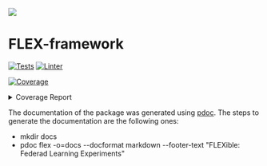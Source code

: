 ![](https://twemoji.maxcdn.com/v/latest/72x72/1f938.png)

# FLEX-framework

[![Tests](https://github.com/FLEXible-FL/FLEX-framework/actions/workflows/pytest.yml/badge.svg)](https://github.com/FLEXible-FL/FLEX-framework/actions/workflows/pytest.yml)
[![Linter](https://github.com/FLEXible-FL/FLEX-framework/actions/workflows/trunk.yml/badge.svg)](https://github.com/FLEXible-FL/FLEX-framework/actions/workflows/trunk.yml)
<!-- Pytest Coverage Comment:Begin -->
<a href="https://github.com/FLEXible-FL/FLEX-framework/blob/main/README.md"><img alt="Coverage" src="https://img.shields.io/badge/Coverage-54%25-orange.svg" /></a><details><summary>Coverage Report </summary><table><tr><th>File</th><th>Stmts</th><th>Miss</th><th>Cover</th><th>Missing</th></tr><tbody><tr><td colspan="5"><b>flex/data</b></td></tr><tr><td>&nbsp; &nbsp;<a href="https://github.com/FLEXible-FL/FLEX-framework/blob/main/flex/data/flex_data_distribution.py">flex_data_distribution.py</a></td><td>89</td><td>67</td><td>25%</td><td><a href="https://github.com/FLEXible-FL/FLEX-framework/blob/main/flex/data/flex_data_distribution.py#L16">16</a>, <a href="https://github.com/FLEXible-FL/FLEX-framework/blob/main/flex/data/flex_data_distribution.py#L33-L76">33&ndash;76</a>, <a href="https://github.com/FLEXible-FL/FLEX-framework/blob/main/flex/data/flex_data_distribution.py#L90-L92">90&ndash;92</a>, <a href="https://github.com/FLEXible-FL/FLEX-framework/blob/main/flex/data/flex_data_distribution.py#L118-L138">118&ndash;138</a>, <a href="https://github.com/FLEXible-FL/FLEX-framework/blob/main/flex/data/flex_data_distribution.py#L165-L175">165&ndash;175</a>, <a href="https://github.com/FLEXible-FL/FLEX-framework/blob/main/flex/data/flex_data_distribution.py#L203-L263">203&ndash;263</a>, <a href="https://github.com/FLEXible-FL/FLEX-framework/blob/main/flex/data/flex_data_distribution.py#L290-L315">290&ndash;315</a></td></tr><tr><td>&nbsp; &nbsp;<a href="https://github.com/FLEXible-FL/FLEX-framework/blob/main/flex/data/flex_dataset.py">flex_dataset.py</a></td><td>60</td><td>33</td><td>45%</td><td><a href="https://github.com/FLEXible-FL/FLEX-framework/blob/main/flex/data/flex_dataset.py#L35">35</a>, <a href="https://github.com/FLEXible-FL/FLEX-framework/blob/main/flex/data/flex_dataset.py#L38">38</a>, <a href="https://github.com/FLEXible-FL/FLEX-framework/blob/main/flex/data/flex_dataset.py#L41-L44">41&ndash;44</a>, <a href="https://github.com/FLEXible-FL/FLEX-framework/blob/main/flex/data/flex_dataset.py#L50">50</a>, <a href="https://github.com/FLEXible-FL/FLEX-framework/blob/main/flex/data/flex_dataset.py#L57-L62">57&ndash;62</a>, <a href="https://github.com/FLEXible-FL/FLEX-framework/blob/main/flex/data/flex_dataset.py#L79">79</a>, <a href="https://github.com/FLEXible-FL/FLEX-framework/blob/main/flex/data/flex_dataset.py#L82-L85">82&ndash;85</a>, <a href="https://github.com/FLEXible-FL/FLEX-framework/blob/main/flex/data/flex_dataset.py#L113-L151">113&ndash;151</a>, <a href="https://github.com/FLEXible-FL/FLEX-framework/blob/main/flex/data/flex_dataset.py#L171">171</a>, <a href="https://github.com/FLEXible-FL/FLEX-framework/blob/main/flex/data/flex_dataset.py#L191">191</a></td></tr><tr><td>&nbsp; &nbsp;<a href="https://github.com/FLEXible-FL/FLEX-framework/blob/main/flex/data/flex_preprocessing_utils.py">flex_preprocessing_utils.py</a></td><td>17</td><td>13</td><td>24%</td><td><a href="https://github.com/FLEXible-FL/FLEX-framework/blob/main/flex/data/flex_preprocessing_utils.py#L15-L19">15&ndash;19</a>, <a href="https://github.com/FLEXible-FL/FLEX-framework/blob/main/flex/data/flex_preprocessing_utils.py#L34-L43">34&ndash;43</a></td></tr><tr><td colspan="5"><b>flex/pool</b></td></tr><tr><td>&nbsp; &nbsp;<a href="https://github.com/FLEXible-FL/FLEX-framework/blob/main/flex/pool/flex_pool.py">flex_pool.py</a></td><td>75</td><td>48</td><td>36%</td><td><a href="https://github.com/FLEXible-FL/FLEX-framework/blob/main/flex/pool/flex_pool.py#L54-L59">54&ndash;59</a>, <a href="https://github.com/FLEXible-FL/FLEX-framework/blob/main/flex/pool/flex_pool.py#L74">74</a>, <a href="https://github.com/FLEXible-FL/FLEX-framework/blob/main/flex/pool/flex_pool.py#L113-L124">113&ndash;124</a>, <a href="https://github.com/FLEXible-FL/FLEX-framework/blob/main/flex/pool/flex_pool.py#L146-L168">146&ndash;168</a>, <a href="https://github.com/FLEXible-FL/FLEX-framework/blob/main/flex/pool/flex_pool.py#L173">173</a>, <a href="https://github.com/FLEXible-FL/FLEX-framework/blob/main/flex/pool/flex_pool.py#L182">182</a>, <a href="https://github.com/FLEXible-FL/FLEX-framework/blob/main/flex/pool/flex_pool.py#L193">193</a>, <a href="https://github.com/FLEXible-FL/FLEX-framework/blob/main/flex/pool/flex_pool.py#L202">202</a>, <a href="https://github.com/FLEXible-FL/FLEX-framework/blob/main/flex/pool/flex_pool.py#L206-L220">206&ndash;220</a>, <a href="https://github.com/FLEXible-FL/FLEX-framework/blob/main/flex/pool/flex_pool.py#L240-L244">240&ndash;244</a>, <a href="https://github.com/FLEXible-FL/FLEX-framework/blob/main/flex/pool/flex_pool.py#L266">266</a>, <a href="https://github.com/FLEXible-FL/FLEX-framework/blob/main/flex/pool/flex_pool.py#L283">283</a></td></tr><tr><td><b>TOTAL</b></td><td><b>352</b></td><td><b>161</b></td><td><b>54%</b></td><td>&nbsp;</td></tr></tbody></table></details>
<!-- Pytest Coverage Comment:End -->



The documentation of the package was generated using [pdoc](https://pdoc3.github.io/pdoc/). The steps to generate the documentation are the following ones:
- mkdir docs
- pdoc flex -o=docs --docformat markdown --footer-text "FLEXible: Federad Learning Experiments"

